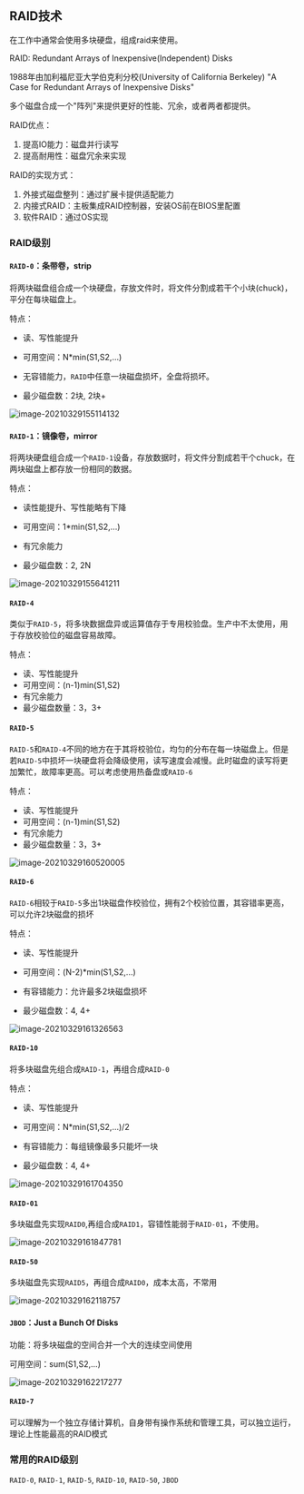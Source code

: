 ## RAID技术

在工作中通常会使用多块硬盘，组成raid来使用。

RAID: Redundant Arrays of Inexpensive(Independent) Disks

1988年由加利福尼亚大学伯克利分校(University of California Berkeley) "A Case for Redundant Arrays of  Inexpensive Disks"

多个磁盘合成一个"阵列"来提供更好的性能、冗余，或者两者都提供。

RAID优点：

1. 提高IO能力：磁盘并行读写
2. 提高耐用性：磁盘冗余来实现

RAID的实现方式：

1. 外接式磁盘整列：通过扩展卡提供适配能力
2. 内接式RAID：主板集成RAID控制器，安装OS前在BIOS里配置
3. 软件RAID：通过OS实现

### RAID级别

#### `RAID-0`：条带卷，strip

将两块磁盘组合成一个块硬盘，存放文件时，将文件分割成若干个小块(chuck)，平分在每块磁盘上。

特点：

* 读、写性能提升

* 可用空间：N*min(S1,S2,...) 

* 无容错能力，`RAID`中任意一块磁盘损坏，全盘将损坏。

* 最少磁盘数：2块, 2块+

![image-20210329155114132](./image-20210329155114132.png)

#### `RAID-1`：镜像卷，mirror

将两块硬盘组合成一个`RAID-1`设备，存放数据时，将文件分割成若干个chuck，在两块磁盘上都存放一份相同的数据。

特点：

* 读性能提升、写性能略有下降

* 可用空间：1*min(S1,S2,...) 

* 有冗余能力

* 最少磁盘数：2, 2N

![image-20210329155641211](./image-20210329155641211.png)

#### `RAID-4`

类似于`RAID-5`，将多块数据盘异或运算值存于专用校验盘。生产中不太使用，用于存放校验位的磁盘容易故障。

特点：

* 读、写性能提升
* 可用空间：(n-1)min(S1,S2)
* 有冗余能力
* 最少磁盘数量：3，3+

#### `RAID-5`

`RAID-5`和`RAID-4`不同的地方在于其将校验位，均匀的分布在每一块磁盘上。但是若`RAID-5`中损坏一块硬盘将会降级使用，读写速度会减慢。此时磁盘的读写将更加繁忙，故障率更高。可以考虑使用热备盘或`RAID-6`

特点：

* 读、写性能提升
* 可用空间：(n-1)min(S1,S2)
* 有冗余能力
* 最少磁盘数量：3，3+

![image-20210329160520005](./image-20210329160520005.png)

#### `RAID-6`

`RAID-6`相较于`RAID-5`多出1块磁盘作校验位，拥有2个校验位置，其容错率更高，可以允许2块磁盘的损坏

特点：

* 读、写性能提升

* 可用空间：(N-2)*min(S1,S2,...)
* 有容错能力：允许最多2块磁盘损坏
* 最少磁盘数：4, 4+

![image-20210329161326563](/home/masuri/Desktop/Blog/Linux基础/磁盘存储和文件系统/image-20210329161326563.png)

#### `RAID-10`

将多块磁盘先组合成`RAID-1`，再组合成`RAID-0`

特点：

* 读、写性能提升

* 可用空间：N*min(S1,S2,...)/2

* 有容错能力：每组镜像最多只能坏一块

* 最少磁盘数：4, 4+

![image-20210329161704350](./image-20210329161704350.png)

#### `RAID-01`

多块磁盘先实现`RAID0`,再组合成`RAID1`，容错性能弱于`RAID-01`，不使用。

![image-20210329161847781](./image-20210329161847781.png)

#### `RAID-50`

多块磁盘先实现`RAID5`，再组合成`RAID0`，成本太高，不常用

![image-20210329162118757](./image-20210329162118757.png)

#### `JBOD`：Just a Bunch Of Disks

功能：将多块磁盘的空间合并一个大的连续空间使用

可用空间：sum(S1,S2,...)

![image-20210329162217277](./image-20210329162217277.png)

#### `RAID-7`

可以理解为一个独立存储计算机，自身带有操作系统和管理工具，可以独立运行，理论上性能最高的RAID模式

### 常用的RAID级别

`RAID-0`, `RAID-1`, `RAID-5`, `RAID-10`, `RAID-50`, `JBOD`